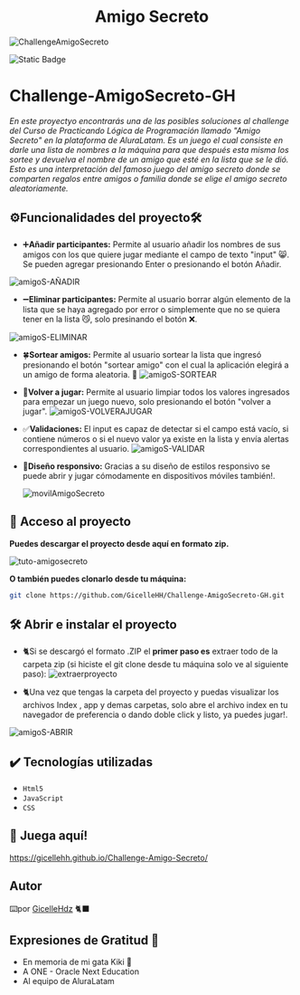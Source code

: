 <h1 align="center"> Amigo Secreto </h1>

![ChallengeAmigoSecreto](https://github.com/user-attachments/assets/3cb166de-bae9-46e8-8442-140df3bd3cdd)

![Static Badge](https://img.shields.io/badge/release%20date-February%202025-violet?style=plastic)


# Challenge-AmigoSecreto-GH
_En este proyectyo encontrarás una de las posibles soluciones al challenge del Curso de
Practicando Lógica de Programación llamado "Amigo Secreto" en la plataforma de AluraLatam. Es un juego el cual consiste en darle una lista de nombres a la máquina para que después esta misma los sortee y devuelva el nombre de un amigo que esté en la lista que se le dió. Esto es una interpretación del famoso juego del amigo secreto donde se comparten regalos entre amigos o familia donde se elige el amigo secreto aleatoriamente._


## ⚙️Funcionalidades del proyecto🛠️ 
- :heavy_plus_sign:**Añadir participantes:**  Permite al usuario añadir los nombres de sus amigos con los que quiere jugar mediante el campo de texto "input" :smile_cat:. Se pueden agregar presionando Enter o presionando el botón Añadir.

![amigoS-AÑADIR](https://github.com/user-attachments/assets/185d2457-9a4a-4910-97b7-67e5940fbec5)

- :heavy_minus_sign:**Eliminar participantes:**  Permite al usuario borrar algún elemento de la lista que se haya agregado por error o simplemente que no se quiera tener en la lista :smirk_cat:, solo presinando el botón ❌.

![amigoS-ELIMINAR](https://github.com/user-attachments/assets/fdb1b7d8-0dd6-4be9-b863-fb0e5fcaa89c)

- :four_leaf_clover:**Sortear amigos:**  Permite al usuario sortear la lista que ingresó presionando el botón "sortear amigo" con el cual la aplicación elegirá a un amigo de forma aleatoria. :paw_prints:
![amigoS-SORTEAR](https://github.com/user-attachments/assets/b7374f10-c73a-44cd-b430-fe9be09c6a5f)

- :repeat:**Volver a jugar:**  Permite al usuario limpiar todos los valores ingresados para empezar un juego nuevo, solo presionando el botón "volver a jugar".
![amigoS-VOLVERAJUGAR](https://github.com/user-attachments/assets/2d9886d8-68cc-4b72-b54f-ad8673c97f65)

- ✅**Validaciones:** El input es capaz de detectar si el campo está vacío, si contiene números o si el nuevo valor ya existe en la lista y envía alertas correspondientes al usuario.
![amigoS-VALIDAR](https://github.com/user-attachments/assets/288cdb8a-1e8a-4d51-84a8-e25b818e722f)


- 📱**Diseño responsivo:** Gracias a su diseño de estilos responsivo se puede abrir y jugar cómodamente en dispositivos móviles también!.

   ![movilAmigoSecreto](https://github.com/user-attachments/assets/04ce424b-1577-4a2f-9957-227f0b82d0ed)

## 📁 Acceso al proyecto

**Puedes descargar el proyecto desde aquí en formato zip.**

![tuto-amigosecreto](https://github.com/user-attachments/assets/3b77ad87-cb0a-4534-95ce-b99c3ab8818c)

**O también puedes clonarlo desde tu máquina:**
```bash
git clone https://github.com/GicelleHH/Challenge-AmigoSecreto-GH.git
```

## 🛠️ Abrir e instalar el proyecto
- :cat2:Si se descargó el formato .ZIP el **primer paso es** extraer todo de la carpeta zip (si hiciste el git clone desde tu máquina solo ve al siguiente paso):
![extraerproyecto](https://github.com/user-attachments/assets/e8df4a98-1528-4357-b432-ef5b9c74a444)

- :cat2:Una vez que tengas la carpeta del proyecto y puedas visualizar los archivos Index , app y demas carpetas, solo abre el archivo index en tu navegador de preferencia o dando doble click y listo, ya puedes jugar!.

![amigoS-ABRIR](https://github.com/user-attachments/assets/906413e5-2b4e-4ee2-a9d8-dbb9e491ef28)


## ✔️ Tecnologías utilizadas
- `Html5`
- `JavaScript`
- `CSS`
  
## 👾 Juega aquí!

https://gicellehh.github.io/Challenge-Amigo-Secreto/

## Autor
⌨️por [GicelleHdz](https://github.com/GicelleHH) 🐈‍⬛



## Expresiones de Gratitud 💝

* En memoria de mi gata Kiki 🖤
* A ONE - Oracle Next Education
* Al equipo de AluraLatam

